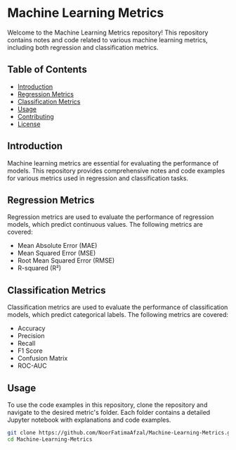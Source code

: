 # Machine Learning Metrics

Welcome to the Machine Learning Metrics repository! This repository contains notes and code related to various machine learning metrics, including both regression and classification metrics. 

## Table of Contents

- [Introduction](#introduction)
- [Regression Metrics](#regression-metrics)
- [Classification Metrics](#classification-metrics)
- [Usage](#usage)
- [Contributing](#contributing)
- [License](#license)

## Introduction

Machine learning metrics are essential for evaluating the performance of models. This repository provides comprehensive notes and code examples for various metrics used in regression and classification tasks.

## Regression Metrics

Regression metrics are used to evaluate the performance of regression models, which predict continuous values. The following metrics are covered:

- Mean Absolute Error (MAE)
- Mean Squared Error (MSE)
- Root Mean Squared Error (RMSE)
- R-squared (R²)

## Classification Metrics

Classification metrics are used to evaluate the performance of classification models, which predict categorical labels. The following metrics are covered:

- Accuracy
- Precision
- Recall
- F1 Score
- Confusion Matrix
- ROC-AUC

## Usage

To use the code examples in this repository, clone the repository and navigate to the desired metric's folder. Each folder contains a detailed Jupyter notebook with explanations and code examples.

```sh
git clone https://github.com/NoorFatimaAfzal/Machine-Learning-Metrics.git
cd Machine-Learning-Metrics
